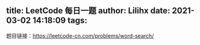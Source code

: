 title: LeetCode 每日一题
author: Lilihx
date: 2021-03-02 14:18:09
tags:
---
题目链接：https://leetcode-cn.com/problems/word-search/

